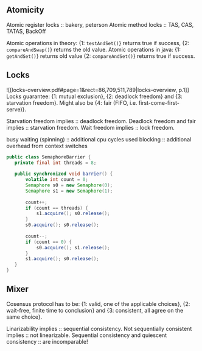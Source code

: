 
## Atomicity
Atomic register locks :: bakery, peterson
Atomic method locks :: TAS, CAS, TATAS, BackOff

Atomic operations in theory: {1: `testAndSet()`} returns true if success, {2: `compareAndSwap()`} returns the old value.
Atomic operations in java: {1: `getAndSet()`} returns old value {2: `compareAndSet()`} returns true if success.



## Locks
![[locks-overview.pdf#page=1&rect=86,709,511,789|locks-overview, p.1]]
Locks guarantee: {1: mutual exclusion}, {2: deadlock freedom} and {3: starvation freedom}. Might also be {4: fair (FIFO, i.e. first-come-first-serve)}.

Starvation freedom implies :: deadlock freedom.
Deadlock freedom and fair implies :: starvation freedom.
Wait freedom implies :: lock freedom.

busy waiting (spinning) :: additional cpu cycles used
blocking :: additional overhead from context switches

 ```java
public class SemaphoreBarrier {
	private final int threads = 8;
	
	public synchronized void barrier() {
		volatile int count = 0;
		Semaphore s0 = new Semaphore(0);
		Semaphore s1 = new Semaphore(1);
		
		count++;
		if (count == threads) {
			s1.acquire(); s0.release();
		}
		s0.acquire(); s0.release();
		
		count--;
		if (count == 0) {
			s0.acquire(); s1.release();
		}
		s1.acquire(); s0.release();
	}
}
```


## Mixer
Cosensus protocol has to be: {1: valid, one of the applicable choices}, {2: wait-free, finite time to conclusion} and {3: consistent, all agree on the same choice}.

Linarizability implies :: sequential consistency.
Not sequentially consistent implies :: not linearizable.
Sequential consistency and quiescent consistency :: are incomparable!

